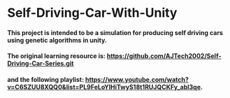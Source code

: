 # Self-Driving-Car-With-Unity
#### This project is intended to be a simulation for producing self driving cars using genetic algorithms in unity.
#### The original learning resource is: https://github.com/AJTech2002/Self-Driving-Car-Series.git
#### and the following playlist: https://www.youtube.com/watch?v=C6SZUU8XQQ0&list=PL9FeLoYIHiTwyS18t1RUJQCKFy_abl3qe.
